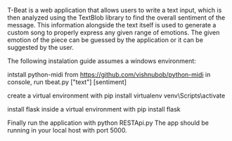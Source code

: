 T-Beat is a web application that allows users to write a text input, which is then analyzed
using the TextBlob library to find the overall sentiment of the message. This information
alongside the text itself is used to generate a custom song to properly express any given
range of emotions. The given emotion of the piece can be guessed by the application or it
can be suggested by the user.

The following instalation guide assumes a windows environment:

intstall python-midi from https://github.com/vishnubob/python-midi
in console, run tbeat.py ["text"] [sentiment]

create a virtual environment with
pip install virtualenv
venv\Scripts\activate

install flask inside a virtual environment with
pip install flask 

Finally run the application with 
python RESTApi.py
The app should be running in your local host with port 5000.
